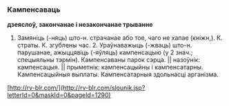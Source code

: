 ### Кампенсаваць
**дзеяслоў, закончанае і незакончанае трыванне**

1. Замяніць (-няць) што-н. страчанае або тое, чаго не хапае (кніжн,). К. страты. К. згублены час. 2. Ураўнаважыць (-жваць) што-н. парушанае, ажыццявіць (-яўляць) кампенсацыю (у 2 знач.; спецыяльны тэрмін). Кампенсаваны парок сэрца. || назоўнік: кампенсацыя. || прыметнік: кампенсацыйны і кампенсатарны. Кампенсацыйныя выплаты. Кампенсатарныя здольнасці арганізма.

<a rel="author">[http://rv-blr.com/](http://rv-blr.com/slounik.jsp?letterId=0&maskId=0&pageId=1290)</a>
